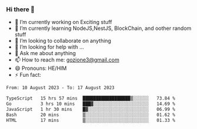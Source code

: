 ### Hi there 👋

<!--
**charlieScript/charlieScript** is a ✨ _special_ ✨ repository because its `README.md` (this file) appears on your GitHub profile.

Here are some ideas to get you started: -->

- 🔭 I’m currently working on Exciting stuff
- 🌱 I’m currently learning NodeJS,NestJS, BlockChain, and oother random stuff
- 👯 I’m looking to collaborate on anything
- 🤔 I’m looking for help with ...
- 💬 Ask me about anything
- 📫 How to reach me: gozione3@gmail.com
- 😄 Pronouns: HE/HIM
- ⚡ Fun fact: 
<!--START_SECTION:waka-->

```txt
From: 10 August 2023 - To: 17 August 2023

TypeScript   15 hrs 57 mins  ██████████████████▒░░░░░░   73.84 %
Go           3 hrs 10 mins   ███▓░░░░░░░░░░░░░░░░░░░░░   14.69 %
JavaScript   1 hr 30 mins    █▓░░░░░░░░░░░░░░░░░░░░░░░   06.99 %
Bash         20 mins         ▒░░░░░░░░░░░░░░░░░░░░░░░░   01.62 %
HTML         17 mins         ▒░░░░░░░░░░░░░░░░░░░░░░░░   01.33 %
```

<!--END_SECTION:waka-->
